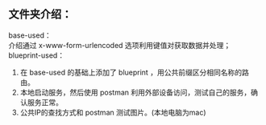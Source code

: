 ## 文件夹介绍：
base-used：  
介绍通过 x-www-form-urlencoded 选项利用键值对获取数据并处理；  
blueprint-used：  
1. 在 base-used 的基础上添加了 blueprint ，用公共前缀区分相同名称的路由。  
2. 本地启动服务，然后使用 postman 利用外部设备访问，测试自己的服务，确认服务正常。  
3. 公共IP的查找方式和 postman 测试图片。(本地电脑为mac)

